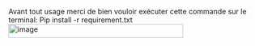 Avant tout usage merci de bien vouloir exécuter cette commande sur le terminal: Pip install -r requirement.txt<img width="345" height="28" alt="image" src="https://github.com/user-attachments/assets/993560f5-00ae-4500-ba90-ce344fc5aab0" />


